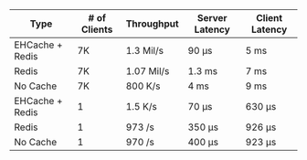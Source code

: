 Type | # of Clients | Throughput | Server Latency  | Client Latency  |
| ----------- | ----------- |-----------  | ----------- |----------- |
| EHCache + Redis | 7K | 1.3 Mil/s | 90 µs | 5 ms | 
| Redis | 7K | 1.07 Mil/s | 1.3 ms | 7 ms | 
|No Cache | 7K | 800 K/s | 4 ms | 9 ms | 
| EHCache + Redis | 1 | 1.5 K/s | 70 µs | 630 µs | 
| Redis | 1 | 973 /s | 350 µs | 926 µs | 
|No Cache | 1 | 970 /s | 400 µs | 923 µs | 
